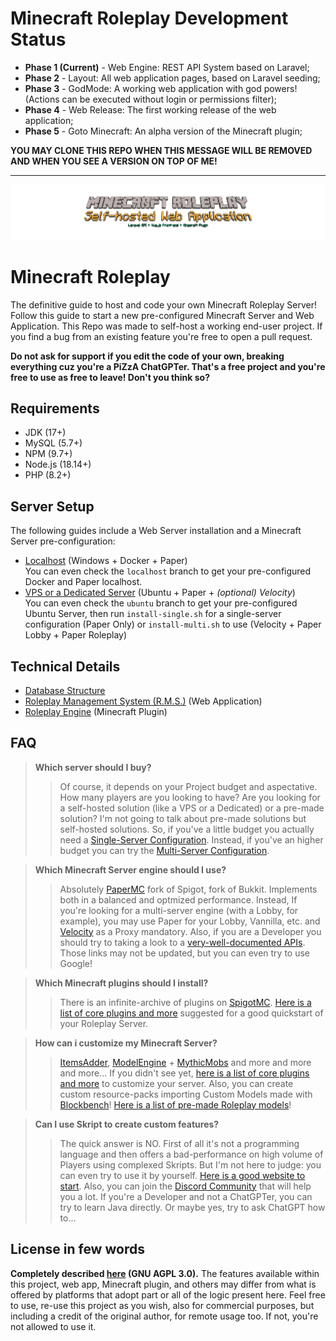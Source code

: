 # Minecraft Roleplay Development Status

- **Phase 1 (Current)** - Web Engine: REST API System based on Laravel;
- **Phase 2** - Layout: All web application pages, based on Laravel seeding;
- **Phase 3** - GodMode: A working web application with god powers! (Actions can be executed without login or permissions filter);
- **Phase 4** - Web Release: The first working release of the web application;
- **Phase 5** - Goto Minecraft: An alpha version of the Minecraft plugin;

**YOU MAY CLONE THIS REPO WHEN THIS MESSAGE WILL BE REMOVED AND WHEN YOU SEE A VERSION ON TOP OF ME!**

***

![Minecraft Roleplay Management System](https://github.com/marcocusano/minecraft-roleplay/blob/main/assets/welcome.png)

# Minecraft Roleplay
The definitive guide to host and code your own Minecraft Roleplay Server!
Follow this guide to start a new pre-configured Minecraft Server and Web Application.
This Repo was made to self-host a working end-user project. If you find a bug from an existing feature you're free to open a pull request.

**Do not ask for support if you edit the code of your own, breaking everything cuz you're a PiZzA ChatGPTer. That's a free project and you're free to use as free to leave! Don't you think so?**

## Requirements
- JDK (17+)
- MySQL (5.7+)
- NPM (9.7+)
- Node.js (18.14+)
- PHP (8.2+)

## Server Setup
The following guides include a Web Server installation and a Minecraft Server pre-configuration:
- [Localhost](https://github.com/marcocusano/minecraft-roleplay/wiki/Localhost-Installation) (Windows + Docker + Paper)\
You can even check the `localhost` branch to get your pre-configured Docker and Paper localhost.
- [VPS or a Dedicated Server](https://github.com/marcocusano/minecraft-roleplay/wiki/Ubuntu-Installation) (Ubuntu + Paper + _(optional) Velocity_)\
You can even check the `ubuntu` branch to get your pre-configured Ubuntu Server, then run `install-single.sh` for a single-server configuration (Paper Only) or `install-multi.sh` to use (Velocity + Paper Lobby + Paper Roleplay)

## Technical Details
- [Database Structure](https://github.com/marcocusano/minecraft-roleplay/wiki/Database-Structure)
- [Roleplay Management System (R.M.S.)](https://github.com/marcocusano/minecraft-roleplay/wiki/Roleplay-Management-System) (Web Application)
- [Roleplay Engine](https://github.com/marcocusano/minecraft-roleplay/wiki/Minecraft-Engine) (Minecraft Plugin)

## FAQ

> **Which server should I buy?**
>> Of course, it depends on your Project budget and aspectative. How many players are you looking to have? Are you looking for a self-hosted solution (like a VPS or a Dedicated) or a pre-made solution?
I'm not going to talk about pre-made solutions but self-hosted solutions. So, if you've a little budget you actually need a [Single-Server Configuration](#). Instead, if you've an higher budget you can try the [Multi-Server Configuration](#).


> **Which Minecraft Server engine should I use?**
>> Absolutely [PaperMC](https://papermc.io/software/paper) fork of Spigot, fork of Bukkit. Implements both in a balanced and optmized performance. Instead, If you're looking for a multi-server engine (with a Lobby, for example), you may use Paper for your Lobby, Vannilla, etc. and [Velocity](https://papermc.io/software/velocity) as a Proxy mandatory. Also, if you are a Developer you should try to taking a look to a [very-well-documented APIs](https://jd.papermc.io/paper/1.20/index.html). Those links may not be updated, but you can even try to use Google!


> **Which Minecraft plugins should I install?**
>> There is an infinite-archive of plugins on [SpigotMC](https://www.spigotmc.org). [Here is a list of core plugins and more](https://github.com/marcocusano/minecraft-roleplay/wiki/Minecraft-Useful-Plugins) suggested for a good quickstart of your Roleplay Server.


> **How can i customize my Minecraft Server?**
>> [ItemsAdder](https://www.spigotmc.org/resources/%E2%9C%A8itemsadder%E2%AD%90emotes-mobs-items-armors-hud-gui-emojis-blocks-wings-hats-liquids.73355/), [ModelEngine](https://www.spigotmc.org/resources/conxeptworks-model-engine%E2%80%94ultimate-custom-entity-model-manager-1-16-5-1-20.79477/) + [MythicMobs](https://mythiccraft.io/index.php?pages/official-mythicmobs-download/) and more and more and more... If you didn't see yet, [here is a list of core plugins and more](https://github.com/marcocusano/minecraft-roleplay/wiki/Minecraft-Useful-Plugins) to customize your server. Also, you can create custom resource-packs importing Custom Models made with [Blockbench](https://www.blockbench.net/)! [Here is a list of pre-made Roleplay models](https://github.com/marcocusano/minecraft-roleplay/wiki/Roleplay-Models)!


> **Can I use Skript to create custom features?**
>> The quick answer is NO. First of all it's not a programming language and then offers a bad-performance on high volume of Players using complexed Skripts.
>> But I'm not here to judge: you can even try to use it by yourself. [Here is a good website to start](https://skunity.com/). Also, you can join the [Discord Community](https://discord.gg/skript) that will help you a lot.
>> If you're a Developer and not a ChatGPTer, you can try to learn Java directly. Or maybe yes, try to ask ChatGPT how to...

## License in few words
**Completely described [here]() (GNU AGPL 3.0).**
The features available within this project, web app, Minecraft plugin, and others may differ from what is offered by platforms that adopt part or all of the logic present here.
Feel free to use, re-use this project as you wish, also for commercial purposes, but including a credit of the original author, for remote usage too. If not, you're not allowed to use it.